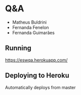 # Q&A

 - Matheus Buldrini
 - Fernanda Fenelon
 - Fernanda Guimarães

## Running

https://eswqa.herokuapp.com/

## Deploying to Heroku
Automatically deploys from master

<!-- Tests branch -->
